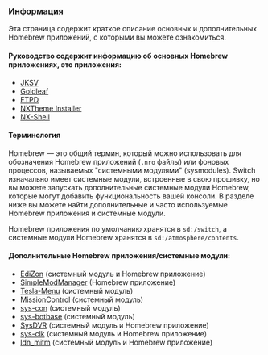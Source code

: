 ### **Информация**

Эта страница содержит краткое описание основных и дополнительных Homebrew приложений, с которыми вы можете ознакомиться.


#### Руководство содержит информацию об основных Homebrew приложениях, это приложения:

- [JKSV](jksv.md)
- [Goldleaf](goldleaf.md)
- [FTPD](ftpd.md)
- [NXTheme Installer](nxtheme-installer.md)
- [NX-Shell](nx-shell.md)


#### Терминология

Homebrew — это общий термин, который можно использовать для обозначения Homebrew приложений (`.nro` файлы) или фоновых процессов, называемых "системными модулями" (sysmodules). Switch изначально имеет системные модули, встроенные в свою прошивку, но вы можете запускать дополнительные системные модули Homebrew, которые могут добавить функциональность вашей консоли. В разделе ниже вы можете найти дополнительные и часто используемые Homebrew приложения и системные модули.


Homebrew приложения по умолчанию хранятся в `sd:/switch`, а системные модули Homebrew хранятся в `sd:/atmosphere/contents`.


#### Дополнительные Homebrew приложения/системные модули:

- [EdiZon](edizon.md) (системный модуль и Homebrew приложение)
- [SimpleModManager](simplemodmanager.md) (Homebrew приложение)
- [Tesla-Menu](tesla-menu.md) (системный модуль)
- [MissionControl](mission-control.md) (системный модуль)
- [sys-con](sys-con.md) (системный модуль)
- [sys-botbase](sys-botbase.md) (системный модуль)
- [SysDVR](sysdvr.md) (системный модуль и Homebrew приложение)
- [sys-clk](sys-clk.md) (системный модуль и Homebrew приложение)
- [ldn_mitm](ldn_mitm.md) (системный модуль и Homebrew приложение)


